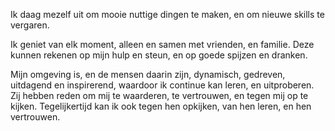 Ik daag mezelf uit om mooie nuttige dingen te maken,
en om nieuwe skills te vergaren. 

Ik geniet van elk moment,
alleen en samen met vrienden,
en familie. 
Deze kunnen rekenen op mijn hulp en steun,
en op goede spijzen en dranken.

Mijn omgeving is,
en de mensen daarin zijn,
dynamisch, gedreven,
uitdagend en inspirerend,
waardoor ik continue kan leren,
en uitproberen. 
Zij hebben reden om mij te waarderen,
te vertrouwen, 
en tegen mij op te kijken.
Tegelijkertijd kan ik ook tegen hen opkijken,
van hen leren, 
en hen vertrouwen.


